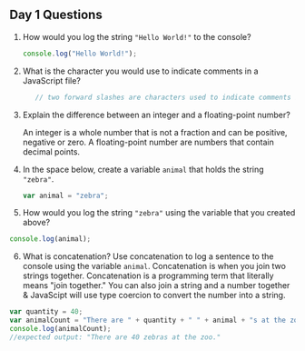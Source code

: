 ## Day 1 Questions

1. How would you log the string `"Hello World!"` to the console?
   ```JavaScript
   console.log("Hello World!");
   ```

2. What is the character you would use to indicate comments in a JavaScript file?
   ```JavaScript
      // two forward slashes are characters used to indicate comments in JavaScript files. You can also use: /* comment here followed by */
   ```

3. Explain the difference between an integer and a floating-point number?

   An integer is a whole number that is not a fraction and can be positive, negative or zero. A floating-point number are numbers that contain decimal points.

4. In the space below, create a variable `animal` that holds the string `"zebra"`.
   ```JavaScript
   var animal = "zebra";
   ```

5. How would you log the string `"zebra"` using the variable that you created above?
```JavaScript
console.log(animal);
```

6. What is concatenation? Use concatenation to log a sentence to the console using the variable `animal`.
Concatenation is when you join two strings together. Concatenation is a programming term that literally means "join together." You can also join a string and a number together & JavaScipt will use type coercion to convert the number into a string.
```JavaScript
var quantity = 40;
var animalCount = "There are " + quantity + " " + animal + "s at the zoo.";
console.log(animalCount);
//expected output: "There are 40 zebras at the zoo."
```
